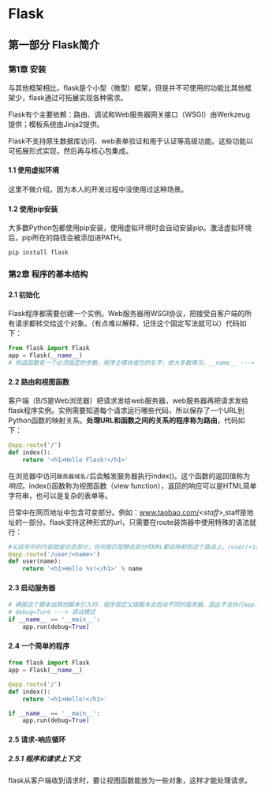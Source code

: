 # Flask

## 第一部分 Flask简介
### 第1章 安装
与其他框架相比，flask是个小型（微型）框架，但是并不可使用的功能比其他框架少，flask通过可拓展实现各种需求。

Flask有个主要依赖：路由、调试和Web服务器网关接口（WSGI）由Werkzeug提供；模板系统由Jinja2提供。

Flask不支持原生数据库访问、web表单验证和用于认证等高级功能。这些功能以可拓展形式实现，然后再与核心包集成。

#### 1.1 使用虚拟环境
这里不做介绍，因为本人的开发过程中没使用过这种场景。

#### 1.2 使用pip安装
大多数Python包都使用pip安装，使用虚拟环境时会自动安装pip。激活虚拟环境后，pip所在的路径会被添加进PATH。

```bash
pip install flask
```

### 第2章 程序的基本结构
#### 2.1 初始化
Flask程序都需要创建一个实例。Web服务器用WSGI协议，把接受自客户端的所有请求都转交给这个对象。（有点难以解释，记住这个固定写法就可以）代码如下：
```python
from flask import Flask
app = Flask(__name__)
# 构造函数有一个必须指定的参数，程序主模块或包的名字，绝大多数情况，__name__ ---> flask用这个参数决定程序的根目录
```

#### 2.2 路由和视图函数
客户端（B/S是Web浏览器）把请求发给web服务器，web服务器再把请求发给flask程序实例。实例需要知道每个请求运行哪些代码，所以保存了一个URL到Python函数的映射关系。**处理URL和函数之间的关系的程序称为路由**，代码如下：
```python
@app.route('/')
def index():
    return '<h1>Hello Flask!</h1>'
```

在浏览器中访问`服务器域名/`后会触发服务器执行index()。这个函数的返回值称为*响应*。index()函数称为视图函数（view function），返回的响应可以是HTML简单字符串，也可以是复杂的表单等。

日常中在网页地址中包含可变部分。例如：www.taobao.com/<*staff*>,staff是地址的一部分。flask支持这种形式的url，只需要在route装饰器中使用特殊的语法就行：
```python
#尖括号中的内容就是动态部分，任何能匹配静态部分的URL都会映射到这个路由上。/user/<int:id>
@app.route('/user/<name>')
def user(name):
    return '<h1>Hello %s!</h1>' % name
```
#### 2.3 启动服务器
```python
# 确报这个脚本由其他脚本引入时，程序假定父级脚本会启动不同的服务器，因此不会执行app.run() 
# debug=Ture ---> 调试模式
if __name__ == '__main__':
    app.run(debug=True)
```

#### 2.4 一个简单的程序
```python
from flask import Flask
app = Flask(__name__)

@app.route('/')
def index():
    return '<h1>Hello!</h1>'

if __name__ == '__main__':
    app.run(debug=True)
```

#### 2.5 请求-响应循环
##### 2.5.1 程序和请求上下文
flask从客户端收到请求时，要让视图函数能放为一些对象，这样才能处理请求。